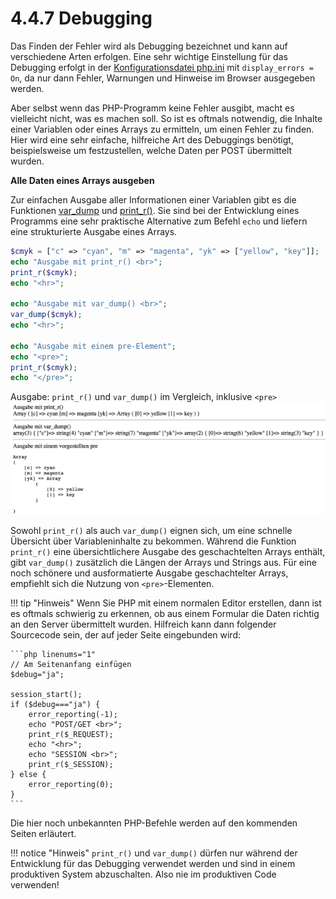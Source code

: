 # 4.4.7 Debugging

Das Finden der Fehler wird als Debugging bezeichnet und kann auf verschiedene Arten erfolgen. Eine sehr wichtige Einstellung für das Debugging erfolgt in der [Konfigurationsdatei php.ini](https://isp.eduloop.de/loop/Konfigurationsdatei_php.ini) mit `display_errors = On`, da nur dann Fehler, Warnungen und Hinweise im Browser ausgegeben werden.

Aber selbst wenn das PHP-Programm keine Fehler ausgibt, macht es vielleicht nicht, was es machen soll. So ist es oftmals notwendig, die Inhalte einer Variablen oder eines Arrays zu ermitteln, um einen Fehler zu finden. Hier wird eine sehr einfache, hilfreiche Art des Debuggings benötigt, beispielsweise um festzustellen, welche Daten per POST übermittelt wurden.

**Alle Daten eines Arrays ausgeben**

Zur einfachen Ausgabe aller Informationen einer Variablen gibt es die Funktionen [var_dump](http://php.net/manual/de/function.var-dump.php) und [print_r()](http://php.net/manual/de/function.print-r.php). Sie sind bei der Entwicklung eines Programms eine sehr praktische Alternative zum Befehl `echo` und liefern eine strukturierte Ausgabe eines Arrays.

```php linenums="1"
$cmyk = ["c" => "cyan", "m" => "magenta", "yk" => ["yellow", "key"]];
echo "Ausgabe mit print_r() <br>";
print_r($cmyk);
echo "<hr>";

echo "Ausgabe mit var_dump() <br>";
var_dump($cmyk);
echo "<hr>";

echo "Ausgabe mit einem pre-Element";
echo "<pre>";
print_r($cmyk);
echo "</pre>";
```

Ausgabe: `print_r()` und `var_dump()` im Vergleich, inklusive `<pre>`
![print_r() und var_dump() im Vergleich, inklusive pre](media/650px-Bildschirmfoto_2018-06-03_um_11.32.14.png)

Sowohl `print_r()` als auch `var_dump()` eignen sich, um eine schnelle Übersicht über Variableninhalte zu bekommen. Während die Funktion `print_r()` eine übersichtlichere Ausgabe des geschachtelten Arrays enthält, gibt `var_dump()` zusätzlich die Längen der Arrays und Strings aus. Für eine noch schönere und ausformatierte Ausgabe geschachtelter Arrays, empfiehlt sich die Nutzung von `<pre>`-Elementen.

!!! tip "Hinweis"
    Wenn Sie PHP mit einem normalen Editor erstellen, dann ist es oftmals schwierig zu erkennen, ob aus einem Formular die Daten richtig an den Server übermittelt wurden. Hilfreich kann dann folgender Sourcecode sein, der auf jeder Seite eingebunden wird:

    ```php linenums="1"
    // Am Seitenanfang einfügen
    $debug="ja";

    session_start();
    if ($debug==="ja") {
        error_reporting(-1);
        echo "POST/GET <br>";
        print_r($_REQUEST);        
        echo "<hr>";
        echo "SESSION <br>";
        print_r($_SESSION);  
    } else {
        error_reporting(0);  
    }
    ```

Die hier noch unbekannten PHP-Befehle werden auf den kommenden Seiten erläutert.

!!! notice "Hinweis"
    `print_r()` und `var_dump()` dürfen nur während der Entwicklung für das Debugging verwendet werden und sind in einem produktiven System abzuschalten. Also nie im produktiven Code verwenden!
